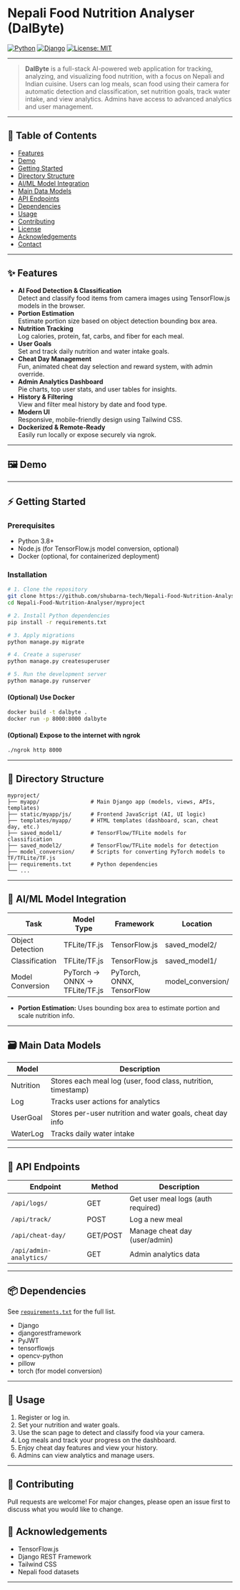 # Nepali Food Nutrition Analyser (DalByte)

[![Python](https://img.shields.io/badge/Python-3.8%2B-blue?logo=python)](https://www.python.org/) [![Django](https://img.shields.io/badge/Django-4.2%2B-green?logo=django)](https://www.djangoproject.com/) [![License: MIT](https://img.shields.io/badge/License-MIT-yellow.svg)](LICENSE)

---

> **DalByte** is a full-stack AI-powered web application for tracking, analyzing, and visualizing food nutrition, with a focus on Nepali and Indian cuisine. Users can log meals, scan food using their camera for automatic detection and classification, set nutrition goals, track water intake, and view analytics. Admins have access to advanced analytics and user management.

---

## 🚀 Table of Contents

- [Features](#features)
- [Demo](#demo)
- [Getting Started](#getting-started)
- [Directory Structure](#directory-structure)
- [AI/ML Model Integration](#aiml-model-integration)
- [Main Data Models](#main-data-models)
- [API Endpoints](#api-endpoints)
- [Dependencies](#dependencies)
- [Usage](#usage)
- [Contributing](#contributing)
- [License](#license)
- [Acknowledgements](#acknowledgements)
- [Contact](#contact)

---

## ✨ Features

- **AI Food Detection & Classification**  
  Detect and classify food items from camera images using TensorFlow.js models in the browser.
- **Portion Estimation**  
  Estimate portion size based on object detection bounding box area.
- **Nutrition Tracking**  
  Log calories, protein, fat, carbs, and fiber for each meal.
- **User Goals**  
  Set and track daily nutrition and water intake goals.
- **Cheat Day Management**  
  Fun, animated cheat day selection and reward system, with admin override.
- **Admin Analytics Dashboard**  
  Pie charts, top user stats, and user tables for insights.
- **History & Filtering**  
  View and filter meal history by date and food type.
- **Modern UI**  
  Responsive, mobile-friendly design using Tailwind CSS.
- **Dockerized & Remote-Ready**  
  Easily run locally or expose securely via ngrok.

---

## 🖼️ Demo

<!-- Add screenshots or GIFs here -->

---

## ⚡ Getting Started

### Prerequisites

- Python 3.8+
- Node.js (for TensorFlow.js model conversion, optional)
- Docker (optional, for containerized deployment)

### Installation

```bash
# 1. Clone the repository
git clone https://github.com/shubarna-tech/Nepali-Food-Nutrition-Analyser.git
cd Nepali-Food-Nutrition-Analyser/myproject

# 2. Install Python dependencies
pip install -r requirements.txt

# 3. Apply migrations
python manage.py migrate

# 4. Create a superuser
python manage.py createsuperuser

# 5. Run the development server
python manage.py runserver
```

#### (Optional) Use Docker
```bash
docker build -t dalbyte .
docker run -p 8000:8000 dalbyte
```

#### (Optional) Expose to the internet with ngrok
```bash
./ngrok http 8000
```

---

## 📁 Directory Structure

```text
myproject/
├── myapp/                # Main Django app (models, views, APIs, templates)
├── static/myapp/js/      # Frontend JavaScript (AI, UI logic)
├── templates/myapp/      # HTML templates (dashboard, scan, cheat day, etc.)
├── saved_model1/         # TensorFlow/TFLite models for classification
├── saved_model2/         # TensorFlow/TFLite models for detection
├── model_conversion/     # Scripts for converting PyTorch models to TF/TFLite/TF.js
├── requirements.txt      # Python dependencies
└── ...
```

---

## 🤖 AI/ML Model Integration

| Task              | Model Type         | Framework         | Location           |
|-------------------|-------------------|-------------------|--------------------|
| Object Detection  | TFLite/TF.js      | TensorFlow.js     | saved_model2/      |
| Classification    | TFLite/TF.js      | TensorFlow.js     | saved_model1/      |
| Model Conversion  | PyTorch → ONNX → TFLite/TF.js | PyTorch, ONNX, TensorFlow | model_conversion/ |

- **Portion Estimation:** Uses bounding box area to estimate portion and scale nutrition info.

---

## 🗃️ Main Data Models

| Model      | Description                                              |
|------------|---------------------------------------------------------|
| Nutrition  | Stores each meal log (user, food class, nutrition, timestamp) |
| Log        | Tracks user actions for analytics                       |
| UserGoal   | Stores per-user nutrition and water goals, cheat day info |
| WaterLog   | Tracks daily water intake                               |

---

## 🔗 API Endpoints

| Endpoint                | Method | Description                        |
|------------------------|--------|------------------------------------|
| `/api/logs/`           | GET    | Get user meal logs (auth required) |
| `/api/track/`          | POST   | Log a new meal                     |
| `/api/cheat-day/`      | GET/POST | Manage cheat day (user/admin)    |
| `/api/admin-analytics/`| GET    | Admin analytics data               |

---

## 📦 Dependencies

See [`requirements.txt`](requirements.txt) for the full list.

- Django
- djangorestframework
- PyJWT
- tensorflowjs
- opencv-python
- pillow
- torch (for model conversion)

---

## 📝 Usage

1. Register or log in.
2. Set your nutrition and water goals.
3. Use the scan page to detect and classify food via your camera.
4. Log meals and track your progress on the dashboard.
5. Enjoy cheat day features and view your history.
6. Admins can view analytics and manage users.

---

## 🤝 Contributing

Pull requests are welcome! For major changes, please open an issue first to discuss what you would like to change.


## 🙏 Acknowledgements

- TensorFlow.js
- Django REST Framework
- Tailwind CSS
- Nepali food datasets

---
